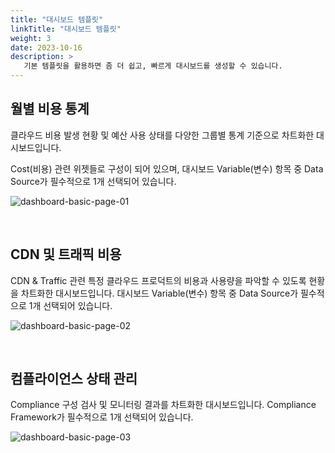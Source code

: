 ```yaml
---
title: "대시보드 템플릿"
linkTitle: "대시보드 템플릿"
weight: 3
date: 2023-10-16
description: >
   기본 템플릿을 활용하면 좀 더 쉽고, 빠르게 대시보드를 생성할 수 있습니다.
---
```



## 월별 비용 통계

클라우드 비용 발생 현황 및 예산 사용 상태를 다양한 그룹별 통계 기준으로 차트화한 대시보드입니다.

Cost(비용) 관련 위젯들로 구성이 되어 있으며, 대시보드 Variable(변수) 항목 중 Data Source가 필수적으로 1개 선택되어 있습니다. 

![dashboard-basic-page-01](/ko/docs/guides/dashboards/dashboard-img/dashboard-basic-page-01.png)

<br>

## CDN 및 트래픽 비용

CDN & Traffic 관련 특정 클라우드 프로덕트의 비용과 사용량을 파악할 수 있도록 현황을 차트화한 대시보드입니다. 대시보드 Variable(변수) 항목 중 Data Source가 필수적으로 1개 선택되어 있습니다. 

![dashboard-basic-page-02](/ko/docs/guides/dashboards/dashboard-img/dashboard-basic-page-02.png)

<br>

## 컴플라이언스 상태 관리

Compliance 구성 검사 및 모니터링 결과를 차트화한 대시보드입니다. Compliance Framework가 필수적으로 1개 선택되어 있습니다.

![dashboard-basic-page-03](/ko/docs/guides/dashboards/dashboard-img/dashboard-basic-page-03.png)
